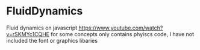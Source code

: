 # FluidDynamics
Fluid dynamics on javascript
https://www.youtube.com/watch?v=rSKMYc1CQHE for some concepts
only contains phyiscs code, I have not included the font or graphics libaries
